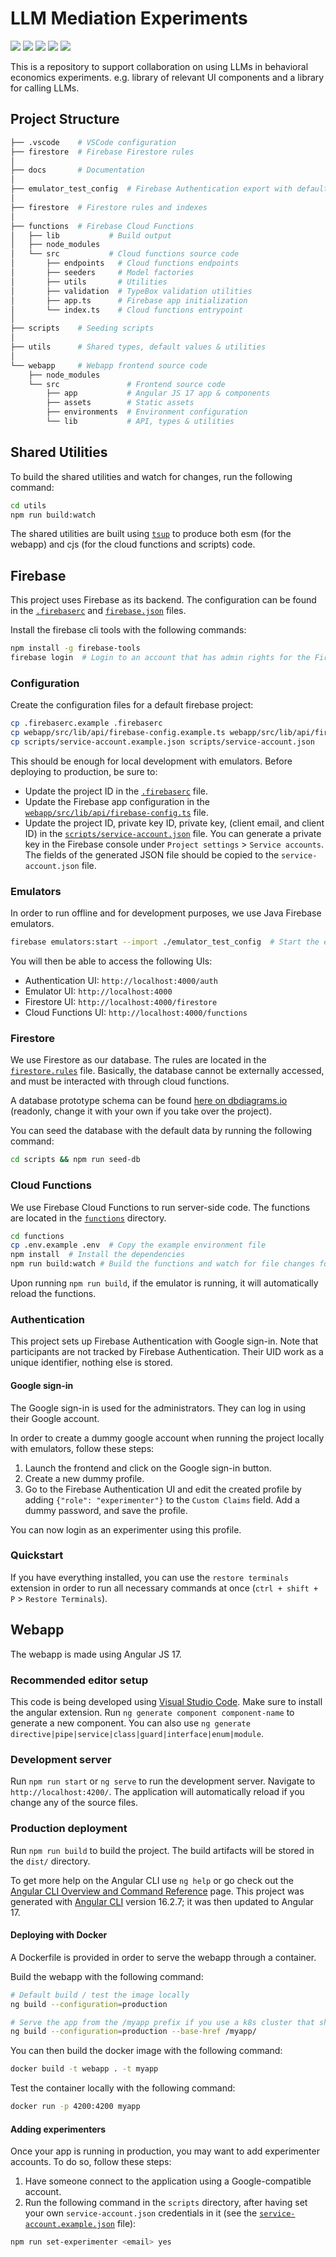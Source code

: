 # LLM Mediation Experiments

<div>
  <img src="https://img.shields.io/badge/Node.js-v18-339933?style=for-the-badge&logo=node.js" />
  <img src="https://img.shields.io/badge/firebase-ffca28?style=for-the-badge&logo=firebase&logoColor=black"/>
  <img src="https://img.shields.io/badge/Angular-17-DD0031?style=for-the-badge&logo=angular&logoColor=white"/>
  <img src="https://img.shields.io/badge/prettier-1A2C34?style=for-the-badge&logo=prettier&logoColor=F7BA3E" />
  <img src="https://img.shields.io/badge/eslint-3A33D1?style=for-the-badge&logo=eslint&logoColor=white" />
</div>

This is a repository to support collaboration on using LLMs in behavioral economics experiments. e.g. library of relevant UI components and a library for calling LLMs.

## Project Structure

```bash
├── .vscode    # VSCode configuration
├── firestore  # Firebase Firestore rules
│
├── docs       # Documentation
│
├── emulator_test_config  # Firebase Authentication export with default google accounts for Auth emulator
│
├── firestore  # Firestore rules and indexes
│
├── functions  # Firebase Cloud Functions
│   ├── lib           # Build output
│   ├── node_modules
│   └── src           # Cloud functions source code
│       ├── endpoints   # Cloud functions endpoints
│       ├── seeders     # Model factories
│       ├── utils       # Utilities
│       ├── validation  # TypeBox validation utilities
│       ├── app.ts      # Firebase app initialization
│       └── index.ts    # Cloud functions entrypoint
│
├── scripts    # Seeding scripts
│
├── utils      # Shared types, default values & utilities
│
└── webapp     # Webapp frontend source code
    ├── node_modules
    └── src               # Frontend source code
        ├── app           # Angular JS 17 app & components
        ├── assets        # Static assets
        ├── environments  # Environment configuration
        └── lib           # API, types & utilities
```

## Shared Utilities

To build the shared utilities and watch for changes, run the following command:

```bash
cd utils
npm run build:watch
```

The shared utilities are built using [`tsup`](https://tsup.egoist.dev) to produce both esm (for the webapp) and cjs (for the cloud functions and scripts) code.

## Firebase

This project uses Firebase as its backend. The configuration can be found in the [`.firebaserc`](./.firebaserc) and [`firebase.json`](./firebase.json) files.

Install the firebase cli tools with the following commands:

```bash
npm install -g firebase-tools
firebase login  # Login to an account that has admin rights for the Firebase project
```

### Configuration

Create the configuration files for a default firebase project:

```bash
cp .firebaserc.example .firebaserc
cp webapp/src/lib/api/firebase-config.example.ts webapp/src/lib/api/firebase-config.ts
cp scripts/service-account.example.json scripts/service-account.json
```

This should be enough for local development with emulators. Before deploying to production, be sure to:

- Update the project ID in the [`.firebaserc`](./.firebaserc) file.
- Update the Firebase app configuration in the [`webapp/src/lib/api/firebase-config.ts`](./webapp/src/lib/api/firebase-config.ts) file.
- Update the project ID, private key ID, private key, (client email, and client ID) in the [`scripts/service-account.json`](./scripts/service-account.json) file. You can generate a private key in the Firebase console under `Project settings` > `Service accounts`. The fields of the generated JSON file should be copied to the `service-account.json` file.

### Emulators

In order to run offline and for development purposes, we use Java Firebase emulators.

```bash
firebase emulators:start --import ./emulator_test_config  # Start the emulators and load the default Authentication configuration
```

You will then be able to access the following UIs:

- Authentication UI: `http://localhost:4000/auth`
- Emulator UI: `http://localhost:4000`
- Firestore UI: `http://localhost:4000/firestore`
- Cloud Functions UI: `http://localhost:4000/functions`

### Firestore

We use Firestore as our database. The rules are located in the [`firestore.rules`](./firestore.rules) file.
Basically, the database cannot be externally accessed, and must be interacted with through cloud functions.

A database prototype schema can be found [here on dbdiagrams.io](https://dbdiagram.io/d/Firebase-LLM-Mediation-660d473a03593b6b61123f24) (readonly, change it with your own if you take over the project).

You can seed the database with the default data by running the following command:

```bash
cd scripts && npm run seed-db
```

### Cloud Functions

We use Firebase Cloud Functions to run server-side code. The functions are located in the [`functions`](./functions) directory.

```bash
cd functions
cp .env.example .env  # Copy the example environment file
npm install  # Install the dependencies
npm run build:watch # Build the functions and watch for file changes for rebuilding
```

Upon running `npm run build`, if the emulator is running, it will automatically reload the functions.

### Authentication

This project sets up Firebase Authentication with Google sign-in.
Note that participants are not tracked by Firebase Authentication. Their UID work as a unique identifier, nothing else is stored.

#### Google sign-in

The Google sign-in is used for the administrators. They can log in using their Google account.

In order to create a dummy google account when running the project locally with emulators, follow these steps:

1. Launch the frontend and click on the Google sign-in button.
2. Create a new dummy profile.
3. Go to the Firebase Authentication UI and edit the created profile by adding `{"role": "experimenter"}` to the `Custom Claims` field. Add a dummy password, and save the profile.

You can now login as an experimenter using this profile.

### Quickstart

If you have everything installed, you can use the `restore terminals` extension in order to run all necessary commands at once (`ctrl + shift + P` > `Restore Terminals`).

## Webapp

The webapp is made using Angular JS 17.

### Recommended editor setup

This code is being developed using [Visual Studio Code](https://code.visualstudio.com/). Make sure to install the angular extension.
Run `ng generate component component-name` to generate a new component. You can also use `ng generate directive|pipe|service|class|guard|interface|enum|module`.

### Development server

Run `npm run start` or `ng serve` to run the development server. Navigate to `http://localhost:4200/`. The application will automatically reload if you change any of the source files.

### Production deployment

Run `npm run build` to build the project. The build artifacts will be stored in the `dist/` directory.

To get more help on the Angular CLI use `ng help` or go check out the [Angular CLI Overview and Command Reference](https://angular.io/cli) page. This project was generated with [Angular CLI](https://github.com/angular/angular-cli) version 16.2.7; it was then updated to Angular 17.

#### Deploying with Docker

A Dockerfile is provided in order to serve the webapp through a container.

Build the webapp with the following command:

```bash
# Default build / test the image locally
ng build --configuration=production

# Serve the app from the /myapp prefix if you use a k8s cluster that shares the same domain for multiple services.
ng build --configuration=production --base-href /myapp/
```

You can then build the docker image with the following command:

```bash
docker build -t webapp . -t myapp
```

Test the container locally with the following command:

```bash
docker run -p 4200:4200 myapp
```

#### Adding experimenters

Once your app is running in production, you may want to add experimenter accounts. To do so, follow these steps:

1. Have someone connect to the application using a Google-compatible account.
2. Run the following command in the `scripts` directory, after having set your own `service-account.json` credentials in it (see the [`service-account.example.json`](./scripts/service-account.example.json) file):

```bash
npm run set-experimenter <email> yes
```
